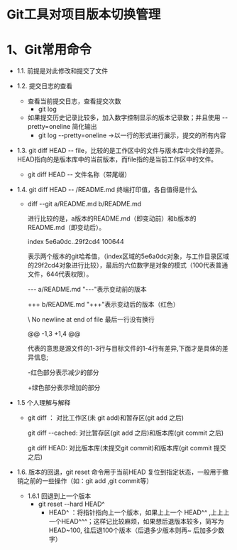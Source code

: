 # Git工具对项目版本切换管理

# 1、Git常用命令

* 1.1. 前提是对此修改和提交了文件

* 1.2. 提交日志的查看 

  * 查看当前提交日志，查看提交次数
    * git log
  * 如果提交历史记录比较多，加入数字控制显示的版本记录数；并且使用 --pretty=oneline 简化输出
    * git log --pretty=oneline      ->以一行的形式进行展示，提交的所有内容

* 1.3.  git diff HEAD -- file，比较的是工作区中的文件与版本库中文件的差异。HEAD指向的是版本库中的当前版本，而file指的是当前工作区中的文件。

  * git diff HEAD -- 文件名称（带尾缀）

* 1.4.  git diff HEAD -- /README.md 终端打印值，各自值得是什么

  * diff --git a/README.md b/README.md

    进行比较的是，a版本的README.md（即变动前）和b版本的README.md（即变动后）。 

    index 5e6a0dc..29f2cd4 100644

    表示两个版本的git哈希值，（index区域的5e6a0dc对象，与工作目录区域的29f2cd4对象进行比较），最后的六位数字是对象的模式（100代表普通文件，644代表权限）。

    --- a/README.md     "---"表示变动前的版本

    +++ b/README.md    "+++"表示变动后的版本（红色）

    \ No newline at end of file 最后一行没有换行

    @@ -1,3 +1,4 @@

    代表的意思是源文件的1-3行与目标文件的1-4行有差异,下面才是具体的差异信息;

    -红色部分表示减少的部分

    +绿色部分表示增加的部分

+ 1.5 个人理解与解释

  - git diff ： 对比工作区(未 git add)和暂存区(git add 之后)

    git diff --cached: 对比暂存区(git add 之后)和版本库(git commit 之后)

    git diff HEAD:  对比版本库(未提交git commit)和版本库(git commit 提交之后)

+ 1.6. 版本的回退，git reset 命令用于当前HEAD 复位到指定状态，一般用于撤销之前的一些操作（如：git add ,git commit等）

  + 1.6.1 回退到上一个版本
    + git reset --hard HEAD^ 
      + HEAD^ ：将指针指向上一个版本，如果上上一个 HEAD^^ ,上上上一个HEAD^^^；这样记比较麻烦，如果想后退版本较多，简写为HEAD~100, 往后退100个版本（后退多少版本则再~ 后加多少数字）